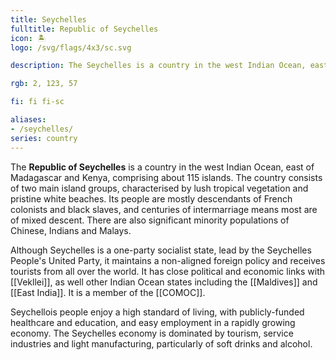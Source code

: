```yaml
---
title: Seychelles
fulltitle: Republic of Seychelles
icon: 🏝️
logo: /svg/flags/4x3/sc.svg

description: The Seychelles is a country in the west Indian Ocean, east of Madagascar and Kenya.

rgb: 2, 123, 57

fi: fi fi-sc

aliases:
- /seychelles/
series: country
---
```


The **<span class="fi fi-sc"></span> Republic of Seychelles** is a country in the west Indian Ocean, east of Madagascar and Kenya, comprising about 115 islands. The country consists of two main island groups, characterised by lush tropical vegetation and pristine white beaches. Its people are mostly descendants of French colonists and black slaves, and centuries of intermarriage means most are of mixed descent. There are also significant minority populations of Chinese, Indians and Malays.

Although Seychelles is a one-party socialist state, lead by the Seychelles People's United Party, it maintains a non-aligned foreign policy and receives tourists from all over the world. It has close political and economic links with [[Vekllei]], as well other Indian Ocean states including the [[Maldives]] and [[East India]]. It is a member of the  [[COMOC]].

Seychellois people enjoy a high standard of living, with publicly-funded healthcare and education, and easy employment in a rapidly growing economy. The Seychelles economy is dominated by tourism, service industries and light manufacturing, particularly of soft drinks and alcohol.

